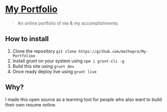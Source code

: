 # [My Portfolio](http://mauriceprosper.com/)
> An online portfolio of me & my accomplishments

## How to install
1. Clone the repository `git clone https://github.com/mothepro/My-Portfolioo`
2. Install grunt on your system using `npm i grunt-cli -g`
3. Build this site using `grunt dev`
4. Once ready deploy live using `grunt live`

## Why?
I made this open source as a learning tool for people who also want to build their own resume online.